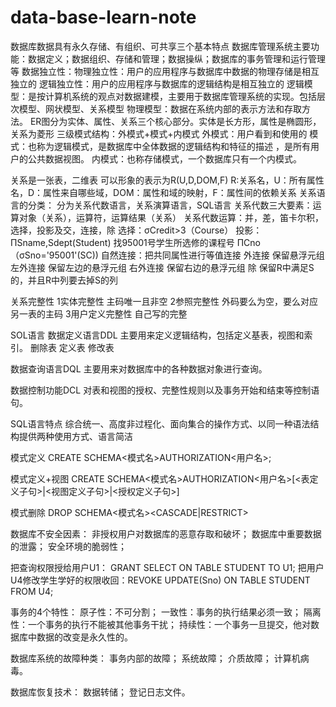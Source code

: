 # data-base-learn-note
数据库数据具有永久存储、有组织、可共享三个基本特点
数据库管理系统主要功能：数据定义；数据组织、存储和管理；数据操纵；数据库的事务管理和运行管理等
数据独立性：物理独立性：用户的应用程序与数据库中数据的物理存储是相互独立的
           逻辑独立性：用户的应用程序与数据库的逻辑结构是相互独立的
逻辑模型：是按计算机系统的观点对数据建模，主要用于数据库管理系统的实现。包括层次模型、网状模型、关系模型
物理模型：数据在系统内部的表示方法和存取方法。
ER图分为实体、属性、关系三个核心部分。实体是长方形，属性是椭圆形，关系为菱形
三级模式结构：外模式+模式+内模式
外模式：用户看到和使用的
模式：也称为逻辑模式，是数据库中全体数据的逻辑结构和特征的描述 ，是所有用户的公共数据视图。
内模式：也称存储模式，一个数据库只有一个内模式。

关系是一张表，二维表
可以形象的表示为R(U,D,DOM,F)
R:关系名，U：所有属性名，D：属性来自哪些域，DOM：属性和域的映射，F：属性间的依赖关系
关系语言的分类：
分为关系代数语言，关系演算语言，SQL语言
关系代数三大要素：运算对象（关系），运算符，运算结果（关系）
关系代数运算：并，差，笛卡尔积，选择，投影及交，连接，除
选择：σCredit>3（Course）
投影：ΠSname,Sdept(Student)
找95001号学生所选修的课程号
ΠCno（σSno='95001'(SC))
自然连接：把共同属性进行等值连接
外连接 保留悬浮元组
左外连接 保留左边的悬浮元组
右外连接 保留右边的悬浮元组
除 保留R中满足S的，并且R中列要去掉S的列

关系完整性
1实体完整性
           主码唯一且非空
2参照完整性
外码要么为空，要么对应另一表的主码
3用户定义完整性
自己写的完整

SOL语言
数据定义语言DDL
 主要用来定义逻辑结构，包括定义基表，视图和索引。
删除表 定义表 修改表

数据查询语言DQL
 主要用来对数据库中的各种数据对象进行查询。

数据控制功能DCL
 对表和视图的授权、完整性规则以及事务开始和结束等控制语句。

SQL语言特点
综合统一、高度非过程化、面向集合的操作方式、以同一种语法结构提供两种使用方式、语言简洁

模式定义
 CREATE SCHEMA<模式名>AUTHORIZATION<用户名>;

模式定义+视图
 CREATE SCHEMA<模式名>AUTHORIZATION<用户名>[<表定义子句>|<视图定义子句>|<授权定义子句>]

模式删除
DROP SCHEMA<模式名><CASCADE|RESTRICT>

数据库不安全因素：
非授权用户对数据库的恶意存取和破坏；
数据库中重要数据的泄露；
安全环境的脆弱性；

把查询权限授给用户U1： GRANT SELECT ON TABLE STUDENT TO U1;
把用户U4修改学生学好的权限收回：REVOKE UPDATE(Sno) ON TABLE STUDENT FROM U4;

事务的4个特性：
原子性：不可分割；
一致性：事务的执行结果必须一致；
隔离性：一个事务的执行不能被其他事务干扰；
持续性：一个事务一旦提交，他对数据库中数据的改变是永久性的。

数据库系统的故障种类：
事务内部的故障；
系统故障；
介质故障；
计算机病毒。

数据库恢复技术：
数据转储；
登记日志文件。








